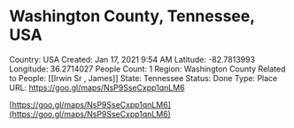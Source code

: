 # Washington County, Tennessee, USA

Country: USA
Created: Jan 17, 2021 9:54 AM
Latitude: -82.7813993
Longitude: 36.2714027
People Count: 1
Region: Washington County
Related to People: [[Irwin Sr , James]]
State: Tennessee
Status: Done
Type: Place
URL: https://goo.gl/maps/NsP9SseCxpp1qnLM6

[https://goo.gl/maps/NsP9SseCxpp1qnLM6](https://goo.gl/maps/NsP9SseCxpp1qnLM6)